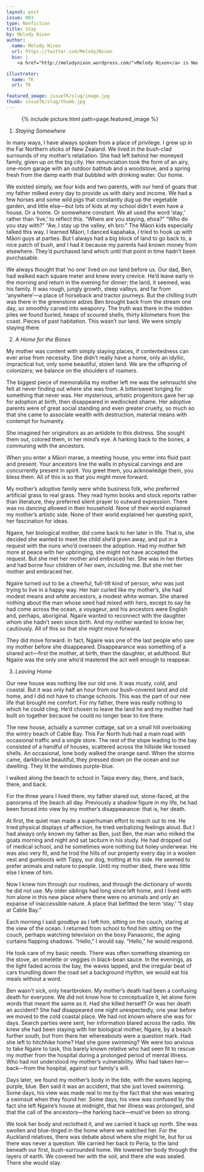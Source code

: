 ```yaml
---
layout: post
issue: 003
type: Nonfiction
title: Stay
by: Melody Nixon
author:
  name: Melody Nixon
  url: https://twitter.com/MelodyJNixon
  bio: |
    <a href="http://melodynixon.wordpress.com/">Melody Nixon</a> is New Zealand-born writer living in New York City. She writes lyrical essays, cultural reportage, and reviews, and teaches creative writing for the New York Writers' Coalition. She has received support from the Ucross Foundation, the Virginia Center for the Creative Arts, The Ragdale Foundation, Art Farm Nebraska, and Columbia University's School of the Arts. Melody is a Founding Editor of <a href="http://www.apogeejournal.org/">Apogee</a>, a literary journal dedicated to work by writers of color and work that explores issues of identity, race, and writing from the margins. Find her on Twitter at: @melodyjnixon.

illustrator:
  name: TK
  url: TK

featured_image: issueTK/slug/image.jpg
thumb: issueTK/slug/thumb.jpg
---
```


<figure class="right">
  {% include picture.html path=page.featured_image %}
</figure>

1. <i>Staying Somewhere</i>

In many ways, I have always spoken from a place of privilege. I grew up in the Far Northern sticks of New Zealand. We lived in the bush-clad surrounds of my mother’s retaliation. She had left behind her moneyed family, given up on the big city. Her renunciation took the form of an airy, one-room garage with an outdoor bathtub and a woodstove, and a spring fresh from the damp earth that bubbled with drinking water. Our home.

We existed simply, we four kids and two parents, with our herd of goats that my father milked every day to provide us with dairy and income. We had a few horses and some wild pigs that constantly dug up the vegetable garden, and little else—but lots of kids at my school didn't even have a house. Or a home. Or somewhere constant. We all used the word ‘stay,’ rather than ‘live,’ to reflect this. “Where are you staying, ehoa?” “Who do you stay with?” “Aw, I stay up the valley, eh bro.” The Māori kids especially talked this way. I learned Māori, I danced kapahaka, I tried to hook up with Māori guys at parties. But I always had a big block of land to go back to, a nice patch of bush, and I had it because my parents had known money from elsewhere. They’d purchased land which until that point in time hadn’t been purchasable.

We always thought that ‘no one’ lived on our land before us. Our dad, Ben, had walked each square meter and knew every crevice. He’d leave early in the morning and return in the evening for dinner; the land, it seemed, was his family. It was rough, jungly growth, steep valleys, and far from ‘anywhere’—a place of horseback and tractor journeys. But the chilling truth was there in the greenstone adzes Ben brought back from the stream one day, so smoothly carved into weaponry. The truth was there in the midden piles we found buried, heaps of scoured shells, thirty kilometers from the coast. Pieces of past habitation. This wasn’t our land. We were simply staying there.



2. <i>A Home for the Bones</i>

My mother was content with simply staying places, if contentedness can ever arise from necessity. She didn’t really have a home, only an idyllic, impractical hut, only some beautiful, stolen land. We are the offspring of colonizers; we balance on the shoulders of roamers.

The biggest piece of memorabilia my mother left me was the sehnsucht she felt at never finding out where she was from. A bittersweet longing for something that never was. Her mysterious, artistic progenitors gave her up for adoption at birth, then disappeared in wedlocked shame. Her adoptive parents were of great social standing and even greater cruelty, so much so that she came to associate wealth with destruction, material means with contempt for humanity.

She imagined her originators as an antidote to this distress. She sought them out, colored them, in her mind’s eye. A harking back to the bones, a communing with the ancestors.

When you enter a Māori marae, a meeting house, you enter into fluid past and present. Your ancestors line the walls in physical carvings and are concurrently present in spirit. You greet them, you acknowledge them, you bless them. All of this is so that you might move forward.

My mother’s adoptive family were white business folk, who preferred artificial grass to real grass. They read hymn books and stock reports rather than literature, they preferred silent prayer to outward expression. There was no dancing allowed in their household. None of their world explained my mother’s artistic side. None of their world explained her questing spirit, her fascination for ideas.

Ngaire, her biological mother, did come back to her later in life. That is, she decided she wanted to meet the child she’d given away, and put in a request with the nuns who’d overseen the adoption. Had my mother felt more at peace with her upbringing, she might not have accepted the request. But she met her mother and embraced her. She was in her thirties and had borne four children of her own, including me. But she met her mother and embraced her.

Ngaire turned out to be a cheerful, full-tilt kind of person, who was just trying to live in a happy way. Her hair curled like my mother’s, she had modest means and white ancestors, a modest white woman. She shared nothing about the man whose seed had mixed with hers, except to say he had come across the ocean, a voyageur, and his ancestors were English and, perhaps, aboriginal. Ngaire wanted to reconnect with the daughter whom she hadn’t seen since birth. And my mother wanted to know her, cautiously. All of this so that she might move forward.

They did move forward. In fact, Ngaire was one of the last people who saw my mother before she disappeared. Disappearance was something of a shared act—first the mother, at birth, then the daughter, at adulthood. But Ngaire was the only one who’d mastered the act well enough to reappear.



3. <i>Leaving Home</i>

Our new house was nothing like our old one. It was musty, cold, and coastal. But it was only half an hour from our bush-covered land and old home, and I did not have to change schools. This was the part of our new life that brought me comfort. For my father, there was really nothing to which he could cling. He’d chosen to leave the land he and my mother had built on together because he could no longer bear to live there.

The new house, actually a summer cottage, sat on a small hill overlooking the wintry beach of Cable Bay. This Far North hub had a main road with occasional traffic and a single store. The rest of the slope leading to the bay consisted of a handful of houses, scattered across the hillside like tossed shells. An occasional, lone body walked the orange sand. When the storms came, darkbruise beautiful, they pressed down on the ocean and our dwelling. They lit the windows purple-blue.

I walked along the beach to school in Taipa every day, there, and back, there, and back.

For the three years I lived there, my father stared out, stone-faced, at the panorama of the beach all day. Previously a shadow figure in my life, he had been forced into view by my mother’s disappearance: that is, her death.

At first, the quiet man made a superhuman effort to reach out to me. He tried physical displays of affection, he tried verbalizing feelings aloud. But I had always only known my father as Ben, just Ben, the man who milked the goats morning and night and sat taciturn in his study. He had dropped out of medical school, and he sometimes wore nothing but holey underwear. He was also very fit, and he trod the hills of our property every day in a woolen vest and gumboots with Tippy, our dog, trotting at his side. He seemed to prefer animals and nature to people. Until my mother died, there was little else I knew of him.

Now I knew him through our routines, and through the dictionary of words he did not use. My older siblings had long since left home, and I lived with him alone in this new place where there were no animals and only an expanse of inaccessible nature. A place that befitted the term ‘stay.’ “I stay at Cable Bay.”

Each morning I said goodbye as I left him, sitting on the couch, staring at the view of the ocean. I returned from school to find him sitting on the couch, perhaps watching television on the boxy Panasonic, the aging curtains flapping shadows. “Hello,” I would say. “Hello,” he would respond.

He took care of my basic needs. There was often something steaming on the stove, an omelette or veggies in black-bean sauce. In the evenings, as the light faded across the bay, the waves lapped, and the irregular beat of cars trundling down the road set a background rhythm, we would eat his meals without a word.

Ben wasn’t sick, only heartbroken. My mother’s death had been a confusing death for everyone. We did not know how to conceptualize it, let alone form words that meant the same as it. Had she killed herself? Or was her death an accident?
She had disappeared one night unexpectedly, one year before we moved to the cold coastal place. We had not known where she was for days. Search parties were sent, her information blared across the radio. We knew she had been staying with her biological mother, Ngaire, by a beach further south, but from there her whereabouts were a question mark. Had she left to hitchhike home? Had she gone swimming? We were too anxious to take Ngaire to task, this barely known relative who had seen fit to rescue my mother from the hospital during a prolonged period of mental illness. Who had not understood my mother’s vulnerability. Who had taken her—back—from the hospital, against our family's will.

Days later, we found my mother’s body in the tide, with the waves lapping, purple, blue. Ben said it was an accident, that she just loved swimming. Some days, his view was made real to me by the fact that she was wearing a swimsuit when they found her. Some days, his view was confused by the fact she left Ngaire’s house at midnight, that her illness was prolonged, and that the call of the ancestors—the harking back—must’ve been so strong.

We took her body and reclothed it, and we carried it back up north. She was swollen and blue-tinged in the home where we watched her. For the Auckland relatives, there was debate about where she might lie, but for us there was never a question. We carried her back to Peria, to the land beneath our first, bush-surrounded home. We lowered her body through the layers of earth. We covered her with the soil, and there she was sealed. There she would stay.
